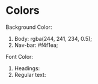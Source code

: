 # Colors 

Background Color: 
1. Body:  rgba(244, 241, 234, 0.5);
2. Nav-bar: #f4f1ea;

Font Color: 
1. Headings: 
2. Regular text: 



